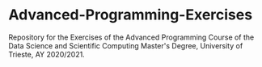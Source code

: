 # Advanced-Programming-Exercises
Repository for the Exercises of the Advanced Programming Course of the Data Science and Scientific Computing Master's Degree, University of Trieste, AY 2020/2021.
